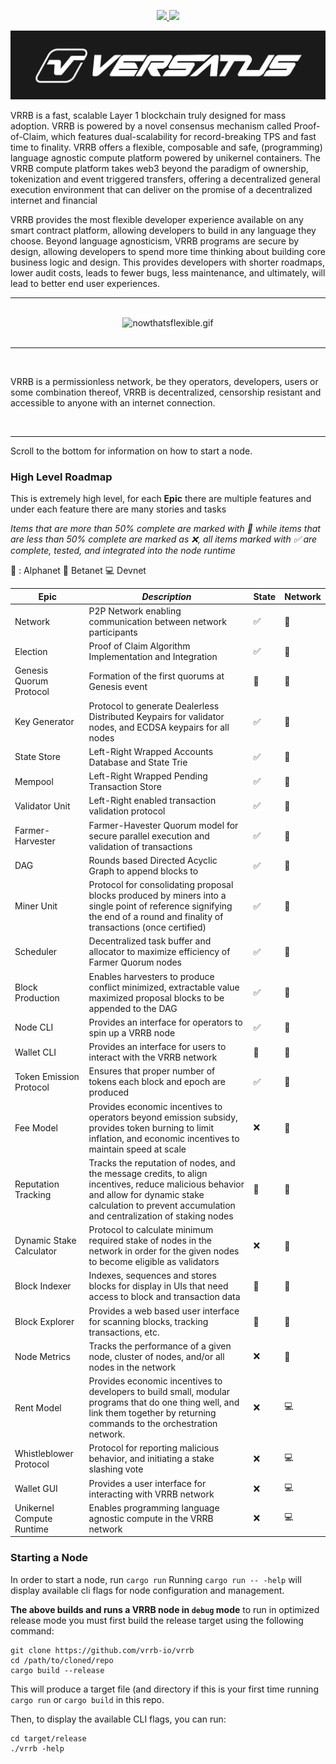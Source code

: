 <p align="center">
    <a href="https://discord.gg/versatus" alt="Discord">
        <img src="https://img.shields.io/discord/1034112774789414963.svg?label=&logo=discord&logoColor=ffffff&color=7389D8&labelColor=6A7EC2&style=for-the-badge" />
    </a>
    <a href="https://twitter.com/VersatusLabs?s=20" alt="Twitter">
        <img src="https://img.shields.io/twitter/follow/VersatusLabs?style=for-the-badge&logo=twitter&logoColor=white&labelColor=1DA1F2&color=1DA1F2" />
    </a>
</p>

<picture>
  <source media="(prefers-color-scheme: dark)" srcset="https://github.com/versatus/brand-assets/blob/33cf3981d13f439a43ddfde5966a8a5fd58ff5ce/logo/versatus_logo_white.png">
  <img alt="VRRB Logo" src="https://github.com/versatus/brand-assets/blob/33cf3981d13f439a43ddfde5966a8a5fd58ff5ce/logo/versatus_logo_white.png">
</picture>

VRRB is a fast, scalable Layer 1 blockchain truly designed for mass adoption.
VRRB is powered by a novel consensus mechanism called Proof-of-Claim, which
features dual-scalability for record-breaking TPS and fast time to finality.
VRRB offers a flexible, composable and safe, (programming) language agnostic
compute platform powered by unikernel containers. The VRRB compute platform
takes web3 beyond the paradigm of ownership, tokenization and event
triggered transfers, offering a decentralized general execution environment
that can deliver on the promise of a decentralized internet and financial

VRRB provides the most flexible developer experience available on any
smart contract platform, allowing developers to build in any language they
choose. Beyond language agnosticism, VRRB programs are secure by design,
allowing developers to spend more time thinking about building core
business logic and design. This provides developers with shorter roadmaps,
lower audit costs, leads to fewer bugs, less maintenance, and ultimately,
will lead to better end user experiences.
<br>

<hr>
<br>

<div align="center">
  <img src="https://github.com/versatus/brand-assets/blob/33cf3981d13f439a43ddfde5966a8a5fd58ff5ce/memes/fexible-text.gif" alt="nowthatsflexible.gif">
</div>
<br>
<hr>
<br>

VRRB is a permissionless network, be they operators, developers, users or
some combination thereof, VRRB is decentralized, censorship resistant and
accessible to anyone with an internet connection.

<br>
<hr>

Scroll to the bottom for information on how to start a node.

### High Level Roadmap

This is extremely high level, for each **Epic** there are multiple features
and under each feature there are many stories and tasks

_Items that are more than 50% complete are marked with :construction: while
items that are less than 50% complete are marked as :x:, all items marked with
:white_check_mark: are complete, tested, and integrated into the node runtime_

:link: : Alphanet
:signal_strength: Betanet
:computer: Devnet

| **Epic**                  | _Description_                                                                                                                                                                                               | State              | Network           |
| ------------------------- | ----------------------------------------------------------------------------------------------------------------------------------------------------------------------------------------------------------- | ------------------ | ----------------- |
| Network                   | P2P Network enabling communication between network participants                                                                                                                                             | :white_check_mark: | :link:            |
| Election                  | Proof of Claim Algorithm Implementation and Integration                                                                                                                                                     | :white_check_mark: | :link:            |
| Genesis Quorum Protocol   | Formation of the first quorums at Genesis event                                                                                                                                                             | :construction:     | :link:            |
| Key Generator             | Protocol to generate Dealerless Distributed Keypairs for validator nodes, and ECDSA keypairs for all nodes                                                                                                  | :white_check_mark: | :link:            |
| State Store               | Left-Right Wrapped Accounts Database and State Trie                                                                                                                                                         | ✅                 | :link:            |
| Mempool                   | Left-Right Wrapped Pending Transaction Store                                                                                                                                                                | :white_check_mark: | :link:            |
| Validator Unit            | Left-Right enabled transaction validation protocol                                                                                                                                                          | :white_check_mark: | :link:            |
| Farmer-Harvester          | Farmer-Havester Quorum model for secure parallel execution and validation of transactions                                                                                                                   | ✅                 | :link:            |
| DAG                       | Rounds based Directed Acyclic Graph to append blocks to                                                                                                                                                     | :white_check_mark: | :link:            |
| Miner Unit                | Protocol for consolidating proposal blocks produced by miners into a single point of reference signifying the end of a round and finality of transactions (once certified)                                  | :white_check_mark: | :link:            |
| Scheduler                 | Decentralized task buffer and allocator to maximize efficiency of Farmer Quorum nodes                                                                                                                       | :white_check_mark: | :link:            |
| Block Production          | Enables harvesters to produce conflict minimized, extractable value maximized proposal blocks to be appended to the DAG                                                                                     | :white_check_mark: | :link:            |
| Node CLI                  | Provides an interface for operators to spin up a VRRB node                                                                                                                                                  | :white_check_mark: | :link:            |
| Wallet CLI                | Provides an interface for users to interact with the VRRB network                                                                                                                                           | :construction:     | :link:            |
| Token Emission Protocol   | Ensures that proper number of tokens each block and epoch are produced                                                                                                                                      | :white_check_mark: | :signal_strength: |
| Fee Model                 | Provides economic incentives to operators beyond emission subsidy, provides token burning to limit inflation, and economic incentives to maintain speed at scale                                            | :x:                | :signal_strength: |
| Reputation Tracking       | Tracks the reputation of nodes, and the message credits, to align incentives, reduce malicious behavior and allow for dynamic stake calculation to prevent accumulation and centralization of staking nodes | :construction:     | :signal_strength: |
| Dynamic Stake Calculator  | Protocol to calculate minimum required stake of nodes in the network in order for the given nodes to become eligible as validators                                                                          | :x:                | :signal_strength: |
| Block Indexer             | Indexes, sequences and stores blocks for display in UIs that need access to block and transaction data                                                                                                      | :construction:     | :signal_strength: |
| Block Explorer            | Provides a web based user interface for scanning blocks, tracking transactions, etc.                                                                                                                        | :construction:     | :signal_strength: |
| Node Metrics              | Tracks the performance of a given node, cluster of nodes, and/or all nodes in the network                                                                                                                   | :x:                | :signal_strength: |
| Rent Model                | Provides economic incentives to developers to build small, modular programs that do one thing well, and link them together by returning commands to the orchestration network.                              | :x:                | :computer:        |
| Whistleblower Protocol    | Protocol for reporting malicious behavior, and initiating a stake slashing vote                                                                                                                             | :x:                | :computer:        |
| Wallet GUI                | Provides a user interface for interacting with VRRB network                                                                                                                                                 | :x:                | :computer:        |
| Unikernel Compute Runtime | Enables programming language agnostic compute in the VRRB network                                                                                                                                           | :x:                | :computer:        |

### Starting a Node

In order to start a node, run `cargo run`
Running `cargo run -- -help` will display available cli flags for node configuration and management.

**The above builds and runs a VRRB node in `debug` mode** to run in optimized
release mode you must first build the release target using the following command:

```
git clone https://github.com/vrrb-io/vrrb
cd /path/to/cloned/repo
cargo build --release
```

This will produce a target file (and directory if this is your first time
running `cargo run` or `cargo build` in this repo.

Then, to display the available CLI flags, you can run:

```
cd target/release
./vrrb -help
```
